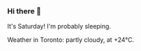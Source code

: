 ### Hi there :wave:

It's Saturday! I'm probably sleeping.

Weather in Toronto: partly cloudy, at +24°C.

